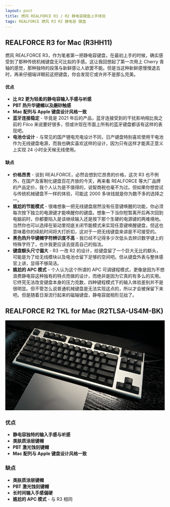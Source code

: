 ```yaml
---
layout: post
title: 燃风 REALFORCE R3 / R2 静电容键盘上手体验
tags: REALFORCE 燃风 R3 R2 静电容 键盘
---
```


## REALFORCE R3 for Mac (R3HH11)

燃风 REALFORCE R3，作为笔者第一把静电容键盘，在最初上手的时候，确实感受到了那种传统机械键盘无可比拟的手感。这让我回想起了第一次用上 Cherry 青轴的感觉，那种独特的段落与新鲜感让人欲罢不能。但是当这种新鲜感慢慢退去时，再来仔细端详眼前这把键盘，你会发现它或许并不是那么完美。

#### 优点

* **比 R2 更为轻柔的静电容输入手感与听感**
* **PBT 热升华键帽以及磨砂触感**
* **Mac 配列与 Apple 键盘设计风格一致**
* **蓝牙连接稳定** - 毕竟是 2021 年后的产品，蓝牙连接受到的干扰影响相比我之前的 Filco 来说要好很多，但或许现在市面上所有的蓝牙键盘都该有这样的表现吧。
* **电池仓设计** - 与常见的国产锂电充电设计不同，日产键盘特别喜欢使用干电池作为无线键盘电源，而我也确实喜欢这样的设计，因为只有这样才能真正意义上实现 24 小时全天候无线使用。

#### 缺点

* **价格昂贵** - 谈到 REALFORCE，必然会想到它昂贵的价格，这次 R3 也不例外，在国产及客制化键盘百花齐放的今天，再来看 REALFORCE 等大厂品牌的产品定价，我个人认为是不值得的，说智商税也毫不为过。但如果你想尝试与传统机械键盘不一样的体验，可能这 2000 多块钱就是你为数不多的选择之一。
* **尴尬的节能模式** - 很难想象一把无线键盘居然没有任意键唤醒的功能，你必须每次按下独立的电源键才能唤醒你的键盘。想象一下当你短暂离开后再次回到电脑前时，你都要陷入是该继续输入还是按下那个生硬的电源键的两难境地。当然你也可以选择在驱动里彻底关闭节能模式来实现任意键唤醒键盘，但这也意味着你的续航时间将大打折扣，这对于一把无线键盘来讲是不可接受的。
* **黑色热升华键帽字符辨识度不高** - 我已经不记得多少次低头去辨识数字键上的特殊字符了，也许我更应该去提高自己的指法。
* **键盘额头尺寸偏大** - R3 一改 R2 的设计，给键盘留了一个巨大无比的额头，可能是为了给无线模块以及电池仓留下足够的空间吧。但从键盘外表与整体感官上讲，显得不够简洁。
* **尴尬的 APC 模式** - 个人认为这个所谓的 APC 可调键程模式，更像是因为不想浪费静电容这种独有的特点而做的设计，而绝非是因为它真的有多么的实用。它终究无法改变键盘本身的压力克数，四种键程模式下的输入体验差别并不是很明显。但不管怎么说普通机械键盘是无法实现这点的，所以才会被保留下来吧。但是随着日渐流行起来的磁轴键盘，静电容就相形见拙了。

## REALFORCE R2 TKL for Mac (R2TLSA-US4M-BK)

![REALFORCE R2 TKL for Mac](/public/images/realforce_r2_for_mac.png "REALFORCE R2 TKL for Mac")

### 优点

* **静电容独特的输入手感与听感**
* **类肤质涂层键帽**
* **PBT 激光蚀刻键帽**
* **Mac 配列与 Apple 键盘设计风格一致**

### 缺点

* **类肤质涂层键帽**
* **PBT 激光蚀刻键帽**
* **长时间输入手感偏硬**
* **尴尬的 APC 模式** - 与 R3 相同


